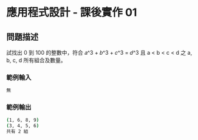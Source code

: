 # 應用程式設計 - 課後實作 01

## 問題描述
試找出 0 到 100 的整數中，符合 𝑎^3 + 𝑏^3 + 𝑐^3 = 𝑑^3 且 a < b < c < d 之 a, b, c, d 所有組合及數量。 
### 範例輸入
```bash
無
```
### 範例輸出
```bash
(1, 6, 8, 9)  
(3, 4, 5, 6)  
共有 2 組
```
